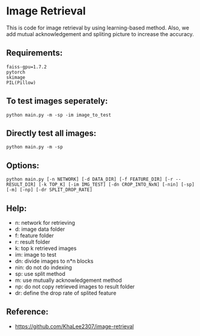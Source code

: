 # Image Retrieval

This is code for image retrieval by using learning-based method. Also, we add mutual acknowledgement and spliting picture to increase the accuracy.

## Requirements:

    faiss-gpu=1.7.2
    pytorch
    skimage
    PIL(Pillow)

## To test images seperately:
    python main.py -m -sp -im image_to_test

## Directly test all images:
    python main.py -m -sp 

## Options:
    python main.py [-n NETWORK] [-d DATA_DIR] [-f FEATURE_DIR] [-r --RESULT_DIR] [-k TOP_K] [-im IMG_TEST] [-dn CROP_INTO_NxN] [-nin] [-sp] [-m] [-np] [-dr SPLIT_DROP_RATE] 

## Help:
- n: network for retrieving
- d: image data folder
- f: feature folder
- r: result folder
- k: top k retrieved images
- im: image to test
- dn: divide images to n*n blocks
- nin: do not do indexing
- sp: use split method
- m: use mutually acknowledgement method
- np: do not copy retrieved images to result folder
- dr: define the drop rate of splited feature

## Reference:
- https://github.com/KhaLee2307/image-retrieval
